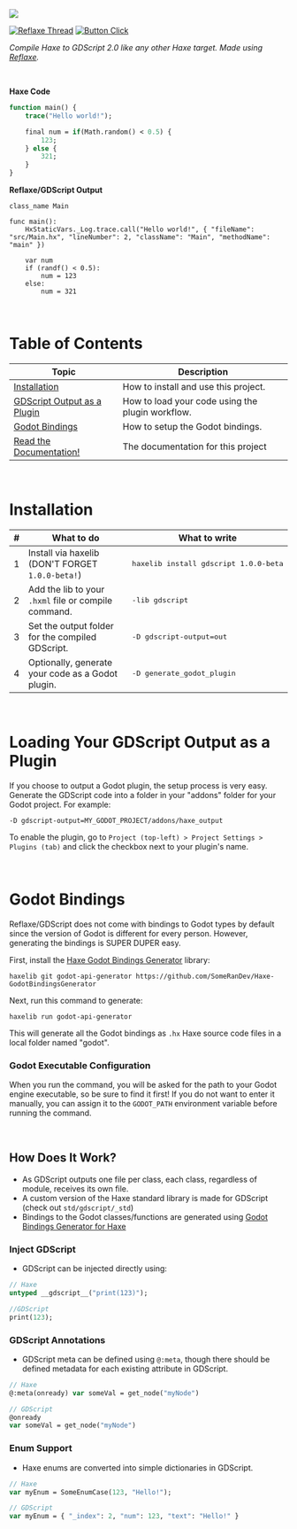 <img src="img/Logo.png" /> 

<a href="https://discord.com/channels/162395145352904705/1052688097592225904"><img src="https://discordapp.com/api/guilds/162395145352904705/widget.png?style=shield" alt="Reflaxe Thread"/></a> [![Button Click]][Link]

_Compile Haxe to GDScript 2.0 like any other Haxe target. Made using [Reflaxe](https://github.com/RobertBorghese/reflaxe)._

<!---------------------------------------------------------------------------->
[Button Click]: https://img.shields.io/badge/documentation-click_here!-yellow
[Link]: https://somerandev.github.io/reflaxe.GDScript 'Documentation'
&nbsp;

**Haxe Code**

```haxe
function main() {
    trace("Hello world!");

    final num = if(Math.random() < 0.5) {
        123;
    } else {
        321;
    }
}
```

**Reflaxe/GDScript Output**

```gdscript
class_name Main

func main():
    HxStaticVars._Log.trace.call("Hello world!", { "fileName": "src/Main.hx", "lineNumber": 2, "className": "Main", "methodName": "main" })

    var num
    if (randf() < 0.5):
        num = 123
    else:
        num = 321
```

&nbsp;

# Table of Contents

| Topic                                                                           | Description                                        |
| ------------------------------------------------------------------------------- | -------------------------------------------------- |
| [Installation](#installation)                                                   | How to install and use this project.               |
| [GDScript Output as a Plugin](#loading-your-gdscript-output-as-a-plugin)        | How to load your code using the plugin workflow.   |
| [Godot Bindings](#godot-bindings)                                               | How to setup the Godot bindings.                   |
| [Read the Documentation!](https://somerandev.github.io/reflaxe.GDScript)        | The documentation for this project                 |

&nbsp;

# Installation

| #   | What to do                                           | What to write                            |
| --- | ---------------------------------------------------- | ---------------------------------------- |
| 1   | Install via haxelib (DON'T FORGET `1.0.0-beta!`)      | <pre>haxelib install gdscript 1.0.0-beta</pre>   |
| 2   | Add the lib to your `.hxml` file or compile command.  | <pre lang="hxml">-lib gdscript</pre>  |
| 3   | Set the output folder for the compiled GDScript.      | <pre lang="hxml">-D gdscript-output=out</pre> |
| 4   | Optionally, generate your code as a Godot plugin.     | <pre lang="hxml">-D generate_godot_plugin</pre> |

&nbsp;

# Loading Your GDScript Output as a Plugin

If you choose to output a Godot plugin, the setup process is very easy. Generate the GDScript code into a folder in your "addons" folder for your Godot project. For example:
```
-D gdscript-output=MY_GODOT_PROJECT/addons/haxe_output
```

To enable the plugin, go to `Project (top-left) > Project Settings > Plugins (tab)` and click the checkbox next to your plugin's name.

&nbsp;

# Godot Bindings

Reflaxe/GDScript does not come with bindings to Godot types by default since the version of Godot is different for every person. However, generating the bindings is SUPER DUPER easy.

First, install the [Haxe Godot Bindings Generator](https://github.com/SomeRanDev/Haxe-GodotBindingsGenerator) library:
```
haxelib git godot-api-generator https://github.com/SomeRanDev/Haxe-GodotBindingsGenerator
```

Next, run this command to generate:
```
haxelib run godot-api-generator
```

This will generate all the Godot bindings as `.hx` Haxe source code files in a local folder named "godot".

### Godot Executable Configuration
When you run the command, you will be asked for the path to your Godot engine executable, so be sure to find it first! If you do not want to enter it manually, you can assign it to the `GODOT_PATH` environment variable before running the command.

&nbsp;

## How Does It Work?

- As GDScript outputs one file per class, each class, regardless of module, receives its own file.
- A custom version of the Haxe standard library is made for GDScript (check out `std/gdscript/_std`)
- Bindings to the Godot classes/functions are generated using [Godot Bindings Generator for Haxe](https://github.com/SomeRanDev/Haxe-GodotBindingsGenerator)

### Inject GDScript
- GDScript can be injected directly using:
```haxe
// Haxe
untyped __gdscript__("print(123)");

//GDScript
print(123);
```

### GDScript Annotations
- GDScript meta can be defined using `@:meta`, though there should be defined metadata for each existing attribute in GDScript.
```haxe
// Haxe
@:meta(onready) var someVal = get_node("myNode")

// GDScript
@onready
var someVal = get_node("myNode")
```

### Enum Support
- Haxe enums are converted into simple dictionaries in GDScript.
```haxe
// Haxe
var myEnum = SomeEnumCase(123, "Hello!");

// GDScript
var myEnum = { "_index": 2, "num": 123, "text": "Hello!" }
```
